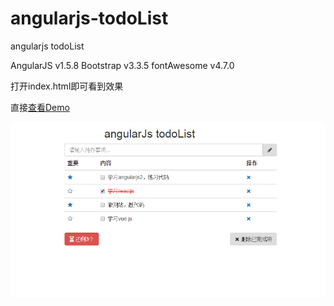 # angularjs-todoList
angularjs todoList

AngularJS v1.5.8
Bootstrap v3.3.5
fontAwesome v4.7.0

打开index.html即可看到效果

直接<a href="https://gonghui-whu.github.io/angularjs-todoList/">查看Demo</a>

![Image text](https://github.com/gonghui-whu/myImage/blob/master/angularjs-todoList.png)